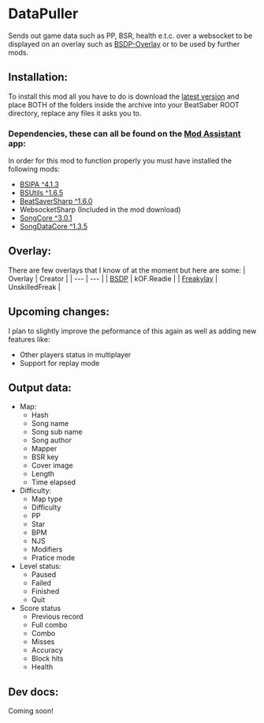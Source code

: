 # DataPuller
Sends out game data such as PP, BSR, health e.t.c. over a websocket to be displayed on an overlay such as [BSDP-Overlay](https://github.com/kOFReadie/BSDP-Overlay) or to be used by further mods.

## Installation:
To install this mod all you have to do is download the [latest version](https://github.com/kOFReadie/BSDataPuller/releases/latest) and place BOTH of the folders inside the archive into your BeatSaber ROOT directory, replace any files it asks you to.
### Dependencies, these can all be found on the [Mod Assistant](https://github.com/Assistant/ModAssistant) app:
In order for this mod to function properly you must have installed the following mods:
- [BSIPA ^4.1.3](https://github.com/bsmg/BeatSaber-IPA-Reloaded)
- [BSUtils ^1.6.5](https://github.com/Kylemc1413/Beat-Saber-Utils)
- [BeatSaverSharp ^1.6.0](https://github.com/lolPants/BeatSaverSharp)
- WebsocketSharp (Included in the mod download)
- [SongCore ^3.0.1](https://github.com/Kylemc1413/SongCore)
- [SongDataCore ^1.3.5](https://github.com/halsafar/BeatSaberSongDataCore/)

## Overlay:
There are few overlays that I know of at the moment but here are some:
| Overlay | Creator |
| --- | --- |
| [BSDP](https://github.com/kOFReadie/BSDP-Overlay) | kOF.Readie |
| [Freakylay](https://github.com/UnskilledFreak/Freakylay) | UnskilledFreak |

## Upcoming changes:
I plan to slightly improve the peformance of this again as well as adding new features like:
- Other players status in multiplayer
- Support for replay mode

## Output data:
- Map:
    - Hash
    - Song name
    - Song sub name
    - Song author
    - Mapper
    - BSR key
    - Cover image
    - Length
    - Time elapsed
- Difficulty:
    - Map type
    - Difficulty
    - PP
    - Star
    - BPM
    - NJS
    - Modifiers
    - Pratice mode
- Level status:
    - Paused
    - Failed
    - Finished
    - Quit
- Score status
    - Previous record
    - Full combo
    - Combo
    - Misses
    - Accuracy
    - Block hits
    - Health

## Dev docs:
Coming soon!
